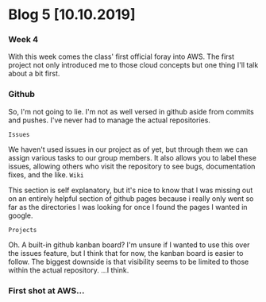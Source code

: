 # Blog 5 [10.10.2019]
### Week 4

With this week comes the class' first official foray into AWS.
The first project not only introduced me to those cloud concepts but one thing I'll talk about a bit first.

### Github
So, I'm not going to lie. I'm not as well versed in github aside from commits and pushes. 
I've never had to manage the actual repositories.

```Issues``` 

We haven't used issues in our project as of yet, but through them we can assign various tasks to our group members.
It also allows you to label these issues, allowing others who visit the repository to see bugs, documentation fixes, and the like.
```Wiki```

This section is self explanatory, but it's nice to know that I was missing out on an entirely helpful section of github pages because i really only went so far as the directories I was looking for once I found the pages I wanted in google.

```Projects```

Oh. A built-in github kanban board? I'm unsure if I wanted to use this over the issues feature, but I think that for now, the kanban board is easier to follow. The biggest downside is that visibility seems to be limited to those within the actual repository. ...I think.


### First shot at AWS...
